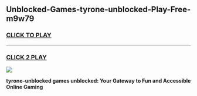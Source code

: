 
## Unblocked-Games-tyrone-unblocked-Play-Free-m9w79
<h3>
<a href="https://premium76.site?title=tyrone-unblocked&ref=21A">CLICK TO PLAY</a></h3>
<hr>

<h3>
<a href="https://premium76.site?title=tyrone-unblocked&ref=21A">CLICK 2 PLAY</a>
  
</h3>

<a href="https://premium76.site?title=tyrone-unblocked&ref=21A"><img src="https://clearcache.store/games.png"></a>


**tyrone-unblocked games unblocked: Your Gateway to Fun and Accessible Online Gaming**
